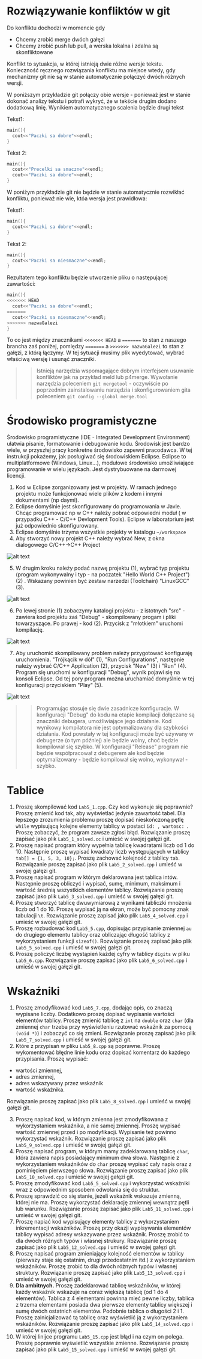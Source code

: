 # Rozwiązywanie konfliktów w git

Do konfliktu dochodzi w momencie gdy
- Chcemy zrobić merge dwóch gałęzi 
- Chcemy zrobić push lub pull, a werska lokalna i zdalna są skonfliktowane

Konflikt to sytuakcja, w której istnieją dwie różne wersje tekstu. Konieczność ręcznego rozwiązania konfliktu ma miejsce wtedy, gdy mechanizmy git nie są w stanie automatycznie połączyć dwóch różnych wersji. 

W poniższym przykładzie git połączy obie wersje - ponieważ jest w stanie dokonać analizy tekstu i potrafi wykryć, że w tekście drugim dodano dodatkową linię. Wynikiem automatycznego scalenia będzie drugi tekst

Tekst1:
```cpp 
main(){
  cout<<"Paczki sa dobre"<<endl;
}
```
Tekst 2:
```cpp
main(){
  cout<<"Precelki sa smaczne"<<endl;
  cout<<"Paczki sa dobre"<<endl;
}
```

W poniżym przykładzie git nie będzie w stanie automatycznie rozwikłać konfliktu, poniewaź nie wie, któa wersja jest prawidłowa:

Tekst1:
```cpp 
main(){
  cout<<"Paczki sa dobre"<<endl;
}
```
Tekst 2:
```cpp
main(){
  cout<<"Paczki sa niesmaczne"<<endl;
}
```

Rezultatem tego konfliktu będzie utworzenie pliku o następującej zawartości:

```cpp 
main(){
<<<<<<< HEAD    
  cout<<"Paczki sa dobre"<<endl;
=======
  cout<<"Paczki sa niesmaczne"<<endl;
>>>>>>> nazwaGalezi
}
```
To co jest między znacznikami `<<<<<<< HEAD` a `=======` to stan z naszego brancha zaś poniżej, pomiędzy `=======` a `>>>>>>> nazwaGalezi` to stan z gałęzi, z którą łączymy. W tej sytuacji musimy plik wyedytować, wybrać właściwą wersję i usunąć znaczniki. 

>>Istnieją narzędzia wspomagające dobrym interfejsem usuwanie konfliktów jak na przykład meld lub p4merge. Wywołanie narzędzia poleceniem `git mergetool` - oczywiście po poprzednim zainstalowaniu narzędzia i skonfigurowaniem gita poleceniem `git config --global merge.tool` 

# Środowisko programistyczne

Środowisko programistyczne (IDE - Integrated Development Environment) ułatwia pisanie, formatowanie i debugowanie kodu. Środowisk jest bardzo wiele, w przyszłej pracy konkretne środowisko zapewni pracodawca. W tej instrukcji pokażemy, jak posługiwać się środowiskiem Eclipse. Eclipse to multiplatformowe (Windows, Linux...), modułowe środowisko umożliwiające programowanie w wielu językach. Jest dystrybuowane na darmowej licencji. 

1. Kod w Eclipse zorganizowany jest w projekty. W ramach jednego projektu może funkcjonować wiele plików z kodem i innymi dokumentami (np daymi). 
1. Eclipse domyślnie jest skonfigurowany do programowania w Javie. Chcąc programować np w C++ należy pobrać odpowiedni moduł ( w przypadku C++ - C/C++ Devlopment Tools). Eclipse w laboratorium jest już odpowiednio skonfigurowany. 
2. Eclipse domyślnie trzyma wszystkie projekty w katalogu `~/workspace`
3. Aby stworzyć nowy projekt C++ należy wybrać New, z okna dialogowego C/C++->C++ Project 

![alt text](./img/Eclipse1.PNG "Eclipse 1")

5. W drugim kroku należy podać nazwę projektu (1), wybrać typ projektu (program wykonywalny i typ - na poczatek "Hello World C++ Project") (2) . Wskazany powinien być zestaw narzedzi (Toolchain) "LinuxGCC" (3).

![alt text](./img/Eclipse2.PNG "Eclipse 2")

6. Po lewej stronie (1) zobaczymy katalogi projektu - z istotnych "src" - zawiera kod projektu zaś "Debug" - skompilowany progam i pliki towarzyszące. Po prawej - kod (2). Przycisk z "młotkiem" uruchomi kompilację. 

 ![alt text](./img/Eclipse3.PNG "Eclipse 3")

7. Aby uruchomić skompilowany problem należy przygotować konfiguraję uruchomienia. "Trójkącik w dół" (1), "Run Configurations", następnie należy wybrać C/C++ Application (2), przycisk "New" (3) i "Run" (4). Program się uruchomi w konfiguracji "Debug", wynik pojawi się na konsoli Eclipse. Od tej pory program można uruchamiać domyślnie w tej konfiguracji przyciskiem "Play" (5). 

 ![alt text](./img/Eclipse4.PNG "Eclipse 4")

>> Programując stosuje się dwie zasadnicze konfiguracje. W konfiguracji "Debug" do kodu na etapie kompilacji dołączane są znaczniki debugera, umożliwiające jego działanie. Kod wynikowy kompilatora nie jest optymalizowany dla szybkości działania. Kod powstały w tej konfiguracji może być używany w debugerze (o tym później) ale będzie wolny, choć będzie kompilował się szybko. W konfiguracji "Release" program nie będzie współpracował z debugerem ale kod będzie optymalizowany - będzie kompilował się wolno, wykonywał - szybko. 

# Tablice

1. Proszę skompilować kod `Lab5_1.cpp`. Czy kod wykonuje się poprawnie? Proszę zmienić kod tak, aby wyświetlać jedynie zawartość tabel. Dla lepszego zrozumienia problemu proszę dopisać nieskończoną pętlę `while` wypisującą kolejne elementy tablicy w postaci `id: , wartosc: `. Proszę zobaczyć, że program zawsze zgłosi błąd. Rozwiązanie proszę zapisać jako plik `Lab5_1_solved.cc` i umieść w swojej gałęzi git.
1. Proszę napisać program który wypełnia tablicę kwadratami liczb od 1 do 10. Następnie proszę wypisać kwadraty liczb występujących w tablicy `tab[] = {1, 5, 3, 10};`. Proszę zachować kolejność z tablicy `tab`. Rozwiązanie proszę zapisać jako plik `Lab5_2_solved.cpp` i umieść w swojej gałęzi git.
1. Proszę napisać program w którym deklarowana jest tablica intów. Następnie proszę obliczyć i wypisać, sumę, minimum, maksimum i wartość średnią wszystkich elementów tablicy. Rozwiązanie proszę zapisać jako plik `Lab5_3_solved.cpp` i umieść w swojej gałęzi git.
1. Proszę stworzyć tablicę dwuwymiarową z wynikami tabliczki mnożenia liczb od 1 do 10. Proszę wypisać ją na ekran, może być pomocny znak tabulacji `\t`. Rozwiązanie proszę zapisać jako plik `Lab5_4_solved.cpp` i umieść w swojej gałęzi git.
1. Proszę rozbudować kod `Lab5_5.cpp`, dopisując przypisanie zmiennej `au` do drugiego elementu tablicy oraz obliczając długość tablicy z wykorzystaniem funkcji `sizeof()`. Rozwiązanie proszę zapisać jako plik `Lab5_5_solved.cpp` i umieść w swojej gałęzi git.
1. Proszę policzyć liczbę wystąpień każdej cyfry w tablicy `digits` w pliku `Lab5_6.cpp`. Rozwiązanie proszę zapisać jako plik `Lab5_6_solved.cpp` i umieść w swojej gałęzi git.

# Wskaźniki

1. Proszę zmodyfikować kod `Lab5_7.cpp`, dodając opis, co znaczą wypisane liczby. Dodatkowo proszę dopisać wypisanie wartości elementów tablicy. Proszę zmienić tablicę z `int` na `double` oraz `char` (dla zmiennej `char` trzeba przy wyświetleniu rzutować wskaźnik za pomocą `(void *)`) i zobaczyć co się zmieni. Rozwiązanie proszę zapisać jako plik `Lab5_7_solved.cpp` i umieść w swojej gałęzi git.
1. Które z przypisań w pliku `Lab5_8.cpp` są poprawne. Proszę wykomentować błędne linie kodu oraz dopisać komentarz do każdego przypisania. Proszę wypisać:
* wartości zmiennej,
* adres zmiennej,
* adres wskazywany przez wskaźnik
* wartość wskaźnika.

Rozwiązanie proszę zapisać jako plik `Lab5_8_solved.cpp` i umieść w swojej gałęzi git.

3. Proszę napisać kod, w którym zmienna jest zmodyfikowana z wykorzystaniem wskaźnika, a nie samej zmiennej. Proszę wypisać wartość zmiennej przed i po modyfikacji. Wypisanie też powinno wykorzystać wskaźnik. Rozwiązanie proszę zapisać jako plik `Lab5_9_solved.cpp` i umieść w swojej gałęzi git.
1. Proszę napisać program, w którym mamy zadeklarowaną tablicę `char`, która zawiera napis posiadający minimum dwa słowa. Następnie z wykorzystaniem wskaźników do `char` proszę wypisać cały napis oraz z pominięciem pierwszego słowa. Rozwiązanie proszę zapisać jako plik `Lab5_10_solved.cpp` i umieść w swojej gałęzi git.
1. Proszę zmodyfikować kod `Lab5_5_solved.cpp` i wykorzystać wskaźniki wraz z odpowiednim sposobem odwołania się do struktur.
1. Proszę sprawdzić co się stanie, jeżeli wskaźnik wskazuje zmienną, której nie ma. Proszę wykorzystać deklarację zmiennej wewnątrz pętli lub warunku. Rozwiązanie proszę zapisać jako plik `Lab5_11_solved.cpp` i umieść w swojej gałęzi git.
1. Proszę napiać kod wypisujący elementy tablicy z wykorzystaniem inkrementacji wskaźników. Proszę przy okazji wypisywania elementów tablicy wypisać adresy wskazywane przez wskaźnik. Proszę zrobić to dla dwóch różnych typów i własnej strukury. Rozwiązanie proszę zapisać jako plik `Lab5_12_solved.cpp` i umieść w swojej gałęzi git.
1. Proszę napisać program zmieniający kolejność elementów w tablicy (pierwszy staje się ostatnim, drugi przedostatnim itd.) z wykorzystaniem wskaźników. Proszę zrobić to dla dwóch różnych typów i własnej struktury. Rozwiązanie proszę zapisać jako plik `Lab5_13_solved.cpp` i umieść w swojej gałęzi git.
1. **Dla ambitnych.** Proszę zadeklarować tablicę wskaźników, w której każdy wskaźnik wskazuje na coraz większą tablicę (od 1 do 4 elementów). Tablica z 4 elementami powinna mieć pewne liczby, tablica z trzema elementami posiada dwa pierwsze elementy tablicy większej i sumę dwóch ostatnich elementów. Podobnie tablica o długości 2 i 1. Proszę zainicjalizować tą tablicę oraz wyświetlić ją z wykorzystaniem wskaźników. Rozwiązanie proszę zapisać jako plik `Lab5_14_solved.cpp` i umieść w swojej gałęzi git.
1. W której linijce programu `Lab5_15.cpp` jest błąd i na czym on polega. Proszę poprawnie wyświetlić wszystkie zmienne. Rozwiązanie proszę zapisać jako plik `Lab5_15_solved.cpp` i umieść w swojej gałęzi git.